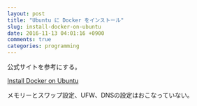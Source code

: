 ```yaml
---
layout: post
title: "Ubuntu に Docker をインストール"
slug: install-docker-on-ubuntu
date: 2016-11-13 04:01:16 +0900
comments: true
categories: programming
---
```


公式サイトを参考にする。

[Install Docker on Ubuntu](https://docs.docker.com/engine/installation/linux/ubuntulinux/)

メモリーとスワップ設定、UFW、DNSの設定はおこなっていない。
